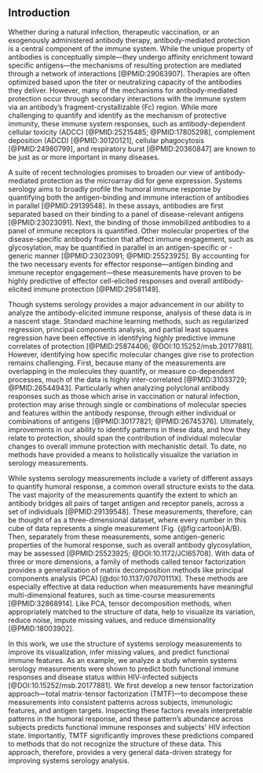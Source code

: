 ## Introduction

Whether during a natural infection, therapeutic vaccination, or an exogenously administered antibody therapy, antibody-mediated protection is a central component of the immune system. While the unique property of antibodies is conceptually simple—they undergo affinity enrichment toward specific antigens—the mechanisms of resulting protection are mediated through a network of interactions [@PMID:29063907]. Therapies are often optimized based upon the titer or neutralizing capacity of the antibodies they deliver. However, many of the mechanisms for antibody-mediated protection occur through secondary interactions with the immune system via an antibody’s fragment-crystallizable (Fc) region. While more challenging to quantify and identify as the mechanism of protective immunity, these immune system responses, such as antibody-dependent cellular toxicity (ADCC) [@PMID:25215485; @PMID:17805298], complement deposition (ADCD) [@PMID:30120121], cellular phagocytosis [@PMID:24980799], and respiratory burst [@PMID:20360847] are known to be just as or more important in many diseases.

A suite of recent technologies promises to broaden our view of antibody-mediated protection as the microarray did for gene expression. Systems serology aims to broadly profile the humoral immune response by quantifying both the antigen-binding and immune interaction of antibodies in parallel [@PMID:29139548]. In these assays, antibodies are first separated based on their binding to a panel of disease-relevant antigens [@PMID:23023091]. Next, the binding of those immobilized antibodies to a panel of immune receptors is quantified. Other molecular properties of the disease-specific antibody fraction that affect immune engagement, such as glycosylation, may be quantified in parallel in an antigen-specific or -generic manner [@PMID:23023091; @PMID:25523925]. By accounting for the two necessary events for effector response—antigen binding and immune receptor engagement—these measurements have proven to be highly predictive of effector cell-elicited responses and overall antibody-elicited immune protection [@PMID:29581149].

Though systems serology provides a major advancement in our ability to analyze the antibody-elicited immune response, analysis of these data is in a nascent stage. Standard machine learning methods, such as regularized regression, principal components analysis, and partial least squares regression have been effective in identifying highly predictive immune correlates of protection [@PMID:25874406; @DOI:10.15252/msb.20177881]. However, identifying how specific molecular changes give rise to protection remains challenging. First, because many of the measurements are overlapping in the molecules they quantify, or measure co-dependent processes, much of the data is highly inter-correlated [@PMID:31033729; @PMID:26544943]. Particularly when analyzing polyclonal antibody responses such as those which arise in vaccination or natural infection, protection may arise through single or combinations of molecular species and features within the antibody response, through either individual or combinations of antigens [@PMID:30177821; @PMID:26745376]. Ultimately, improvements in our ability to identify patterns in these data, and how they relate to protection, should span the contribution of individual molecular changes to overall immune protection with mechanistic detail. To date, no methods have provided a means to holistically visualize the variation in serology measurements.

While systems serology measurements include a variety of different assays to quantify humoral response, a common overall structure exists to the data. The vast majority of the measurements quantify the extent to which an antibody bridges all pairs of target antigen and receptor panels, across a set of individuals [@PMID:29139548]. These measurements, therefore, can be thought of as a three-dimensional dataset, where every number in this cube of data represents a single measurement (Fig. {@fig:cartoon}A/B). Then, separately from these measurements, some antigen-generic properties of the humoral response, such as overall antibody glycosylation, may be assessed [@PMID:25523925; @DOI:10.1172/JCI65708]. With data of three or more dimensions, a family of methods called tensor factorization provides a generalization of matrix decomposition methods like principal components analysis (PCA) [@doi:10.1137/07070111X]. These methods are especially effective at data reduction when measurements have meaningful multi-dimensional features, such as time-course measurements [@PMID:32868914]. Like PCA, tensor decomposition methods, when appropriately matched to the structure of data, help to visualize its variation, reduce noise, impute missing values, and reduce dimensionality [@PMID:18003902].

In this work, we use the structure of systems serology measurements to improve its visualization, infer missing values, and predict functional immune features. As an example, we analyze a study wherein systems serology measurements were shown to predict both functional immune responses and disease status within HIV-infected subjects [@DOI:10.15252/msb.20177881]. We first develop a new tensor factorization approach—total matrix-tensor factorization (TMTF)—to decompose these measurements into consistent patterns across subjects, immunologic features, and antigen targets. Inspecting these factors reveals interpretable patterns in the humoral response, and these pattern’s abundance across subjects predicts functional immune responses and subjects' HIV infection state. Importantly, TMTF significantly improves these predictions compared to methods that do not recognize the structure of these data. This approach, therefore, provides a very general data-driven strategy for improving systems serology analysis.
